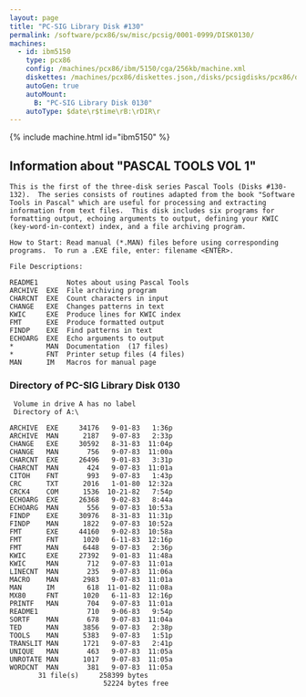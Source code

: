 ```yaml
---
layout: page
title: "PC-SIG Library Disk #130"
permalink: /software/pcx86/sw/misc/pcsig/0001-0999/DISK0130/
machines:
  - id: ibm5150
    type: pcx86
    config: /machines/pcx86/ibm/5150/cga/256kb/machine.xml
    diskettes: /machines/pcx86/diskettes.json,/disks/pcsigdisks/pcx86/diskettes.json
    autoGen: true
    autoMount:
      B: "PC-SIG Library Disk 0130"
    autoType: $date\r$time\rB:\rDIR\r
---
```


{% include machine.html id="ibm5150" %}

## Information about "PASCAL TOOLS VOL 1"

    This is the first of the three-disk series Pascal Tools (Disks #130-
    132).  The series consists of routines adapted from the book "Software
    Tools in Pascal" which are useful for processing and extracting
    information from text files.  This disk includes six programs for
    formatting output, echoing arguments to output, defining your KWIC
    (key-word-in-context) index, and a file archiving program.
    
    How to Start: Read manual (*.MAN) files before using corresponding
    programs.  To run a .EXE file, enter: filename <ENTER>.
    
    File Descriptions:
    
    README1       Notes about using Pascal Tools
    ARCHIVE  EXE  File archiving program
    CHARCNT  EXE  Count characters in input
    CHANGE   EXE  Changes patterns in text
    KWIC     EXE  Produce lines for KWIC index
    FMT      EXE  Produce formatted output
    FINDP    EXE  Find patterns in text
    ECHOARG  EXE  Echo arguments to output
    *        MAN  Documentation  (17 files)
    *        FNT  Printer setup files (4 files)
    MAN      IM   Macros for manual page

### Directory of PC-SIG Library Disk 0130

     Volume in drive A has no label
     Directory of A:\

    ARCHIVE  EXE     34176   9-01-83   1:36p
    ARCHIVE  MAN      2187   9-07-83   2:33p
    CHANGE   EXE     30592   8-31-83  11:04p
    CHANGE   MAN       756   9-07-83  11:00a
    CHARCNT  EXE     26496   9-01-83   3:31p
    CHARCNT  MAN       424   9-07-83  11:01a
    CITOH    FNT       993   9-07-83   1:43p
    CRC      TXT      2016   1-01-80  12:32a
    CRCK4    COM      1536  10-21-82   7:54p
    ECHOARG  EXE     26368   9-02-83   8:44a
    ECHOARG  MAN       556   9-07-83  10:53a
    FINDP    EXE     30976   8-31-83  11:31p
    FINDP    MAN      1822   9-07-83  10:52a
    FMT      EXE     44160   9-02-83  10:58a
    FMT      FNT      1020   6-11-83  12:16p
    FMT      MAN      6448   9-07-83   2:36p
    KWIC     EXE     27392   9-01-83  11:48a
    KWIC     MAN       712   9-07-83  11:01a
    LINECNT  MAN       235   9-07-83  11:06a
    MACRO    MAN      2983   9-07-83  11:01a
    MAN      IM        618  11-01-82  11:08a
    MX80     FNT      1020   6-11-83  12:16p
    PRINTF   MAN       704   9-07-83  11:01a
    README1            710   9-06-83   9:54p
    SORTF    MAN       678   9-07-83  11:04a
    TED      MAN      3856   9-07-83   2:38p
    TOOLS    MAN      5383   9-07-83   1:51p
    TRANSLIT MAN      1721   9-07-83   2:41p
    UNIQUE   MAN       463   9-07-83  11:05a
    UNROTATE MAN      1017   9-07-83  11:05a
    WORDCNT  MAN       381   9-07-83  11:05a
           31 file(s)     258399 bytes
                           52224 bytes free
